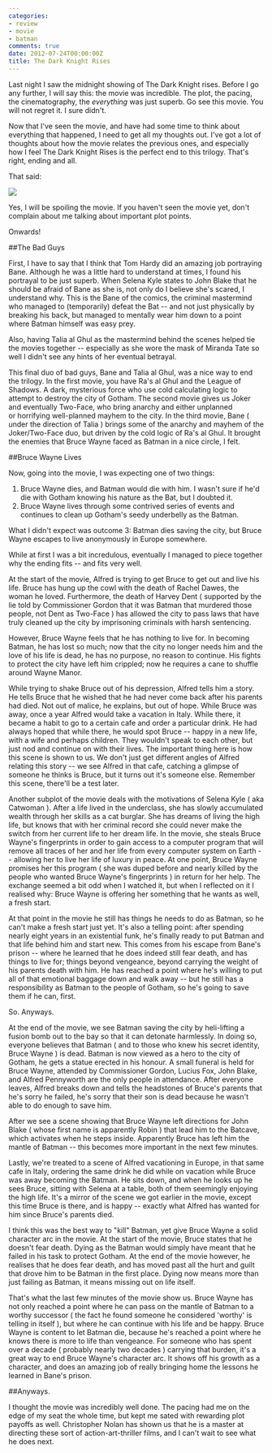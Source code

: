 ```yaml
---
categories:
- review
- movie
- batman
comments: true
date: 2012-07-24T00:00:00Z
title: The Dark Knight Rises
---
```


Last night I saw the midnight showing of The Dark Knight rises. Before I go any further, I will say this: the movie was incredible. The plot, the pacing, the cinematography, the _everything_&nbsp;was just superb. Go see this movie. You will not regret it. I sure didn't.

Now that I've seen the movie, and have had some time to think about everything that happened, I need to get all my thoughts out. I've got a lot of thoughts about how the movie relates the previous ones, and especially how I feel The Dark Knight Rises is the perfect end to this trilogy. That's right, ending and all.

That said:

[![](http://cdn.teamcococdn.com/assets/image/640x/sig:6fe75e31726049761d5e9d8a3b2caee3/spoilers-thumb-5008800334ee1.jpg)](http://cdn.teamcococdn.com/assets/image/640x/sig:6fe75e31726049761d5e9d8a3b2caee3/spoilers-thumb-5008800334ee1.jpg)

Yes, I will be spoiling the movie. If you haven't seen the movie yet, don't complain about me talking about important plot points.

Onwards!

<!--more-->

##The Bad Guys

First, I have to say that I think that Tom Hardy did an amazing job portraying Bane. Although he was a little hard to understand at times, I found his portrayal to be just superb. When Selena Kyle states to John Blake that he should be afraid of Bane as she is, not only do I believe she's scared, I understand why. This is the Bane of the comics, the criminal mastermind who managed to (temporarily) defeat the Bat -- and not just physically by breaking his back, but managed to mentally wear him down to a point where Batman himself was easy prey.

Also, having Talia al Ghul as the mastermind behind the scenes helped tie the movies together -- especially as she wore the mask of Miranda Tate so well I didn't see any hints of her eventual betrayal.

This final duo of bad guys, Bane and Talia al Ghul, was a nice way to end the trilogy. In the first movie, you have Ra's al Ghul and the League of Shadows. A dark, mysterious force who use cold calculating logic to attempt to destroy the city of Gotham. The second movie gives us Joker and eventually Two-Face, who bring anarchy and either unplanned or&nbsp;horrifying&nbsp;well-planned mayhem to the city. In the third movie, Bane ( under the direction of Talia ) brings some of the anarchy and mayhem of the Joker/Two-Face duo, but driven by the cold logic of Ra's al Ghul. It brought the enemies that Bruce Wayne faced as Batman in a nice circle, I felt.

##Bruce Wayne Lives

Now, going into the movie, I was expecting one of two things:

1.  Bruce Wayne dies, and Batman would die with him. I wasn't sure if he'd die with Gotham knowing his nature as the Bat, but I doubted it.
2.  Bruce Wayne lives through some contrived series of events and continues to clean up Gotham's seedy underbelly as the Batman.

What I didn't expect was outcome 3: Batman dies saving the city, but Bruce Wayne escapes to live anonymously in Europe somewhere.


While at first I was a bit incredulous, eventually I managed to piece together why the ending fits -- and fits very well.

At the start of the movie, Alfred is trying to get Bruce to get out and live his life. Bruce has hung up the cowl with the death of Rachel Dawes, the woman he loved. Furthermore, the death of Harvey Dent ( supported by the lie told by Commissioner Gordon that it was Batman that murdered those people, not Dent as Two-Face ) has allowed the city to pass laws that have truly cleaned up the city by&nbsp;imprisoning&nbsp;criminals with harsh sentencing.

However, Bruce Wayne feels that he has nothing to live for. In becoming Batman, he has lost so much; now that the city no longer needs him and the love of his life is dead, he has no purpose, no reason to continue. His fights to protect the city have left him&nbsp;crippled; now he requires a cane to shuffle around Wayne Manor.

While trying to shake Bruce out of his depression, Alfred tells him a story. He tells Bruce that he wished that he had never come back after his parents had died. Not out of malice, he explains, but out of hope. While Bruce was away, once a year Alfred would take a vacation in Italy. While there, it became a habit to go to a certain cafe and order a particular drink. He had always hoped that while there, he would spot Bruce -- happy in a new life, with a wife and perhaps children. They wouldn't speak to each other, but just nod and continue on with their lives. The important thing here is how this scene is shown to us. We don't just get different angles of Alfred relating this story -- we see Alfred in that cafe, catching a glimpse of someone he thinks is Bruce, but it turns out it's someone else. Remember this scene, there'll be a test later.

Another subplot of the movie deals with the motivations of Selena Kyle ( aka Catwoman ). After a life lived in the underclass, she has slowly accumulated wealth through her skills as a cat burglar. She has dreams of living the high life, but knows that with her criminal record she could never make the switch from her current life to her dream life. In the movie, she steals Bruce Wayne's fingerprints in order to gain access to a computer program that will remove all traces of her and her life from every computer system on Earth -- allowing her to live her life of luxury in peace. At one point, Bruce Wayne promises her this program ( she was duped before and nearly killed by the people who wanted Bruce Wayne's fingerprints ) in return for her help. The exchange seemed a bit odd when I watched it, but when I reflected on it I realised why: Bruce Wayne is offering her something that he wants as well, a fresh start.

At that point in the movie he still has things he needs to do as Batman, so he can't make a fresh start just yet. It's also a telling point: after spending nearly eight years in an&nbsp;existential&nbsp;funk, he's finally ready to put Batman and that life behind him and start new. This comes from his escape from Bane's prison -- where he learned that he does indeed still fear death, and has things to live for; things beyond&nbsp;vengeance, beyond carrying the weight of his parents death with him. He has reached a point where he's willing to put all of that emotional baggage down and walk away -- but he still has a responsibility as Batman to the people of Gotham, so he's going to save them if he can, first.

So. Anyways.

At the end of the movie, we see Batman saving the city by heli-lifting a fusion bomb out to the bay so that it can detonate harmlessly. In doing so, everyone believes that Batman ( and to those who knew his secret identity, Bruce Wayne ) is dead. Batman is now viewed as a hero to the city of Gotham, he gets a statue&nbsp;erected&nbsp;in his&nbsp;honour. A small funeral is held for Bruce Wayne, attended by Commissioner Gordon, Lucius Fox, John Blake, and Alfred Pennyworth are the only people in attendance. After everyone leaves, Alfred breaks down and tells the headstones of Bruce's parents that he's sorry he failed, he's sorry that their son is dead because he wasn't able to do enough to save him.

After we see a scene showing that Bruce Wayne left directions for John Blake ( whose first name is apparently Robin ) that lead him to the Batcave, which activates when he steps inside. Apparently Bruce has left him the mantle of Batman -- this becomes more important in the next few minutes.

Lastly, we're treated to a scene of Alfred&nbsp;vacationing&nbsp;in Europe, in that same cafe in Italy, ordering the same drink he did while on vacation while Bruce was away becoming the Batman. He sits down, and when he looks up he sees Bruce, sitting with Selena at a table, both of them seemingly enjoying the high life. It's a mirror of the scene we got earlier in the movie, except this time Bruce is there, and is happy -- exactly what Alfred has wanted for him since Bruce's parents died.

I think this was the best way to "kill" Batman, yet give Bruce Wayne a solid character arc in the movie. At the start of the movie, Bruce states that he doesn't fear death. Dying as the Batman would simply have meant that he failed in his task to protect Gotham. At the end of the movie however, he realises that he does fear death, and has moved past all the hurt and guilt that drove him to be Batman in the first place. Dying now means more than just failing as Batman, it means missing out on life itself.

That's what the last few minutes of the movie show us. Bruce Wayne has not only reached a point where he can pass on the mantle of Batman to a worthy&nbsp;successor&nbsp;( the fact he found someone he considered 'worthy' is telling in itself ), but where he can continue with his life and be happy. Bruce Wayne is content to let Batman die, because he's reached a point where he knows there is more to life than&nbsp;vengeance. For someone who has spent over a decade ( probably nearly two decades ) carrying that burden, it's a great way to end Bruce Wayne's character arc. It shows off his growth as a character, and does an amazing job of really bringing home the lessons he learned in Bane's prison.


##Anyways.

I thought the movie was incredibly well done. The pacing had me on the edge of my seat the whole time, but kept me sated with rewarding plot payoffs as well. Christopher Nolan has shown us that he is a master at directing these sort of action-art-thriller films, and I can't wait to see what he does next.
